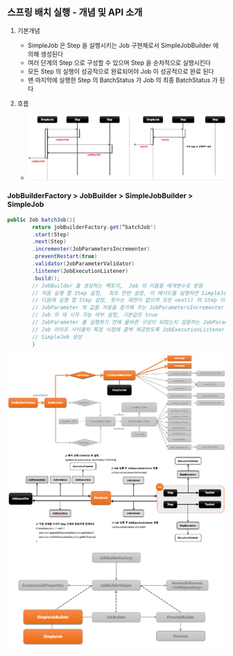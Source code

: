 ## 스프링 배치 실행 - 개념 및 API 소개

1. 기본개념
    - SimpleJob 은 Step 을 실행시키는 Job 구현체로서 SimpleJobBuilder 에 의해 생성된다
    - 여러 단계의 Step 으로 구성할 수 있으며 Step 을 순차적으로 실행시킨다
    - 모든 Step 의 실행이 성공적으로 완료되어야 Job 이 성공적으로 완료 된다
    - 맨 마지막에 실행한 Step 의 BatchStatus 가 Job 의 최종 BatchStatus 가 된다

2. 흐름
    - <img src="../../images/section04/simple-job.flow.png" alt="simple-job.flow">

### JobBuilderFactory > JobBuilder > SimpleJobBuilder  > SimpleJob

```java
public Job batchJob(){
        return jobBuilderFactory.get(“batchJob") 
        .start(Step)
        .next(Step)
        .incrementer(JobParametersIncrementer)
        .preventRestart(true)
        .validator(JobParameterValidator)
        .listener(JobExecutionListener)
        .build();
        // JobBuilder 를 생성하는 팩토리,  Job 의 이름을 매개변수로 받음
        // 처음 실행 할 Step 설정,  최초 한번 설정, 이 메서드를 실행하면 SimpleJobBuilder 반환
        // 다음에 실행 할 Step 설정, 횟수는 제한이 없으며 모든 next() 의 Step 이 종료가 되면 Job 이 종료된다
        // JobParameter 의 값을 자동을 증가해 주는 JobParametersIncrementer 설정
        // Job 의 재 시작 가능 여부 설정, 기본값은 true
        // JobParameter 를 실행하기 전에 올바른 구성이 되었는지 검증하는 JobParametersValidator 설정
        // Job 라이프 사이클의 특정 시점에 콜백 제공받도록 JobExecutionListener 설정 
        // SimpleJob 생성
        }
```

<img src="../../images/section04/simple-job-arch.png" alt="simple-job-arch">
<img src="../../images/section04/simple-job-flow.png" alt="simple-job-flow">
<img src="../../images/section04/simple-job-class.png" alt="simple-job-class">


